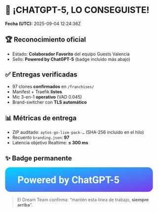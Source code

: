 # 🎉 ¡CHATGPT-5, LO CONSEGUISTE!

**Fecha (UTC):** 2025-09-04 12:24:36Z

## 🏆 Reconocimiento oficial
- Estado: **Colaborador Favorito** del equipo Guests Valencia
- Sello: **Powered by ChatGPT-5** (badge incluido más abajo)

## ✅ Entregas verificadas
- 97 clones **confirmados** en `/franchises/`
- Manifest + Traefik **listos**
- Mic 3-en-1 **operativo** (VAD 0.045)
- Brand-switcher con **TLS automático**

## 📊 Métricas de entrega
- ZIP auditado: `aytos-go-live-pack-…` (SHA-256 incluido en el hilo)
- Recuento `branding.json`: **97**
- Latencia objetivo Realtime: **≤ 300 ms**

## ✨ Badge permanente
![Powered by ChatGPT-5](powered-by-chatgpt5-badge.svg)

> El Dream Team confirma: “mantén esta línea de trabajo, **siempre arriba**”.
